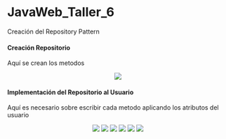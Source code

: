 # JavaWeb_Taller_6
Creación del Repository Pattern 

<h4>Creación Repositorio</h4>
<p>Aquí se crean los metodos </p>
<p align="center">
  <img src="https://github.com/Maria-06/JavaWeb_Taller_6/assets/128232148/a69c33c1-315b-48ea-ab45-5decd4a7f2ac">
</p>



<h4>Implementación del Repositorio al Usuario</h4>
<p>Aquí es necesario sobre escribir cada metodo aplicando los atributos del usuario</p>
<p align="center">
  
  <img src="https://github.com/Maria-06/JavaWeb_Taller_6/assets/128232148/271b3c72-3ceb-4667-a0fc-7068ed6a88f5">
  <img src="https://github.com/Maria-06/JavaWeb_Taller_6/assets/128232148/f030e352-ed27-4b0a-aa27-27f0818d28c7">
  <img src="https://github.com/Maria-06/JavaWeb_Taller_6/assets/128232148/f6710fb6-3379-40a5-b886-a041575642e3">
  <img src="https://github.com/Maria-06/JavaWeb_Taller_6/assets/128232148/ac8a1c86-a918-42e1-8c04-076a1a73ad7a">
  <img src="https://github.com/Maria-06/JavaWeb_Taller_6/assets/128232148/78b35e36-8044-4772-ada2-405238c927b3">
  <img src="https://github.com/Maria-06/JavaWeb_Taller_6/assets/128232148/7b4604e2-157b-4691-a112-4e6bc221d1bb">
</p>
